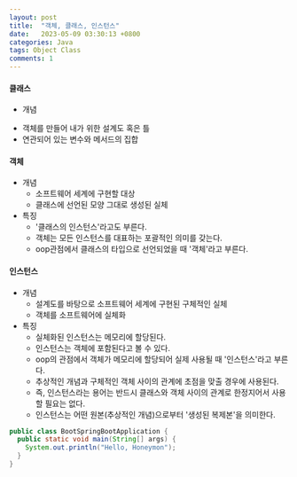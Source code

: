 ```yaml
---
layout: post
title:  "객체, 클래스, 인스턴스"
date:   2023-05-09 03:30:13 +0800
categories: Java
tags: Object Class 
comments: 1
---
```


#### 클래스
+ 개념
* 객체를 만들어 내가 위한 설계도 혹은 틀
* 연관되어 있는 변수와 메서드의 집합
#### 객체
+ 개념
	* 소프트웨어 세계에 구현할 대상
	* 클래스에 선언된 모양 그대로 생성된 실체
+ 특징
	* '클래스의 인스턴스'라고도 부른다.
	* 객체는 모든 인스턴스를 대표하는 포괄적인 의미를 갖는다.
	* oop관점에서 클래스의 타입으로 선언되었을 때 '객체'라고 부른다.
#### 인스턴스
+ 개념
	* 설계도를 바탕으로 소프트웨어 세계에 구현된 구체적인 실체
	* 객체를 소프트웨어에 실체화
+ 특징
	* 실체화된 인스턴스는 메모리에 할당된다.
	* 인스턴스는 객체에 포함된다고 볼 수 있다.
	* oop의 관점에서 객체가 메모리에 할당되어 실제 사용될 때 '인스턴스'라고 부른다.
	* 추상적인 개념과 구체적인 객체 사이의 관계에 초점을 맞출 경우에 사용된다.
	* 즉, 인스턴스라는 용어는 반드시 클래스와 객체 사이의 관계로 한정지어서 사용할 필요는 없다.
	* 인스턴스는 어떤 원본(추상적인 개념)으로부터 '생성된 복제본'을 의미한다.

```java
public class BootSpringBootApplication {
  public static void main(String[] args) {
    System.out.println("Hello, Honeymon");
  }
}
```

